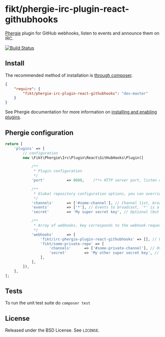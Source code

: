 # fikt/phergie-irc-plugin-react-githubhooks

[Phergie](http://github.com/phergie/phergie-irc-bot-react/) plugin for GitHub webhooks, listen to events and announce them on IRC.

[![Build Status](https://secure.travis-ci.org/fikt/phergie-irc-plugin-react-githubhooks.png?branch=master)](http://travis-ci.org/fikt/phergie-irc-plugin-react-githubhooks)

## Install

The recommended method of installation is [through composer](http://getcomposer.org).

```JSON
{
    "require": {
        "fikt/phergie-irc-plugin-react-githubhooks": "dev-master"
    }
}
```

See Phergie documentation for more information on
[installing and enabling plugins](https://github.com/phergie/phergie-irc-bot-react/wiki/Usage#plugins).

## Phergie configuration

```php
return [
    'plugins' => [
        // configuration
        new \Fikt\Phergie\Irc\Plugin\React\GitHubHooks\Plugin([

            /**
             * Plugin configuration
             */
            'port'          => 8080,    /**< HTTP server port, listen on this port for Github webhooks */

            /**
             * Global repository configuration options, you can override all of these for each repository
             */
            'channels'      => ['#some-channel'], // Channel list, broadcast events to these channels
            'events'        => ['*'], // Events to broadcast, '*' is all events.
            'secret'        => 'My super secret key', // Optional (but recommended) secret key, used to verify the message is actually from GitHub

            /**
             * Array of webhooks, key corresponds to the webhook request path
             */
            'webhooks'      => [
                'fikt/irc-phergie-plugin-react-githubhooks' => [], // Use global configuration
                'fikt/some-private-repo' => [
                    'channels'      => ['#some-private-channel'], // Override global configuration
                    'secret'        => 'My other super secret key', // Override global configuration
                ],
            ],
        ]),
    ],
];
```

## Tests

To run the unit test suite do `composer test` 

## License

Released under the BSD License. See `LICENSE`.
